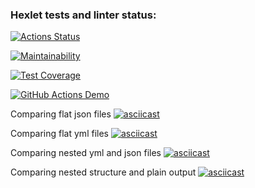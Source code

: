 ### Hexlet tests and linter status:
[![Actions Status](https://github.com/NickShelud/php-project-48/workflows/hexlet-check/badge.svg)](https://github.com/NickShelud/php-project-48/actions)

[![Maintainability](https://api.codeclimate.com/v1/badges/7ecc4d78c0301435eac2/maintainability)](https://codeclimate.com/github/NickShelud/php-project-48/maintainability)

[![Test Coverage](https://api.codeclimate.com/v1/badges/7ecc4d78c0301435eac2/test_coverage)](https://codeclimate.com/github/NickShelud/php-project-48/test_coverage)

[![GitHub Actions Demo](https://github.com/NickShelud/php-project-48/actions/workflows/github-actions-demo.yml/badge.svg)](https://github.com/NickShelud/php-project-48/actions/workflows/github-actions-demo.yml)

Comparing flat json files
[![asciicast](https://asciinema.org/a/541742.svg)](https://asciinema.org/a/541742)

Comparing flat yml files
[![asciicast](https://asciinema.org/a/546348.svg)](https://asciinema.org/a/546348)

Сomparing nested yml and json files
[![asciicast](https://asciinema.org/a/546347.svg)](https://asciinema.org/a/546347)

Comparing nested structure and plain output
[![asciicast](https://asciinema.org/a/546912.svg)](https://asciinema.org/a/546912)
